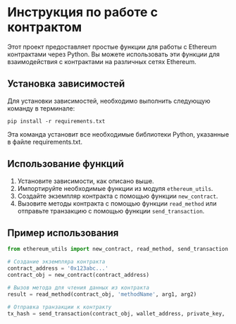 # Инструкция по работе с контрактом

Этот проект предоставляет простые функции для работы с Ethereum контрактами через Python. Вы можете использовать эти функции для взаимодействия с контрактами на различных сетях Ethereum.

## Установка зависимостей

Для установки зависимостей, необходимо выполнить следующую команду в терминале:

`pip install -r requirements.txt`


Эта команда установит все необходимые библиотеки Python, указанные в файле requirements.txt.

## Использование функций

1. Установите зависимости, как описано выше.
2. Импортируйте необходимые функции из модуля `ethereum_utils`.
3. Создайте экземпляр контракта с помощью функции `new_contract`.
4. Вызовите методы контракта с помощью функции `read_method` или отправьте транзакцию с помощью функции `send_transaction`.

## Пример использования

```python
from ethereum_utils import new_contract, read_method, send_transaction

# Создание экземпляра контракта
contract_address = '0x123abc...'
contract_obj = new_contract(contract_address)

# Вызов метода для чтения данных из контракта
result = read_method(contract_obj, 'methodName', arg1, arg2)

# Отправка транзакции к контракту
tx_hash = send_transaction(contract_obj, wallet_address, private_key, 'methodName', arg1, arg2)